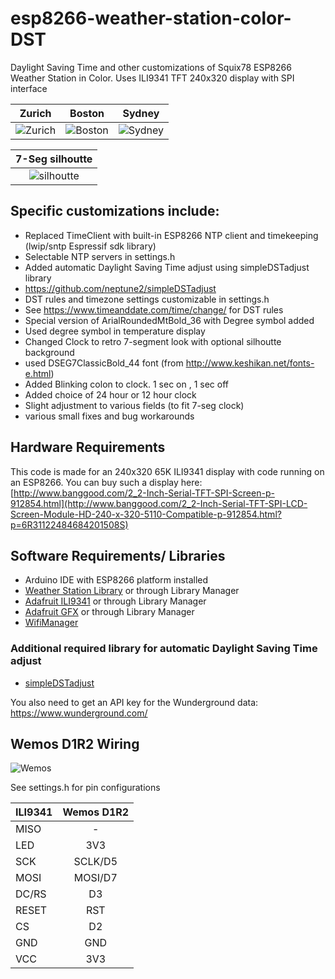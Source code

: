 # esp8266-weather-station-color-DST

Daylight Saving Time and other customizations of Squix78 ESP8266 Weather Station in Color.
Uses ILI9341 TFT 240x320 display with SPI interface

| Zurich | Boston | Sydney |
|:------:|:------:|:------:|
| ![Zurich](https://github.com/neptune2/esp8266-weather-station-color-DST/raw/master/resources/Zurich.jpg) | ![Boston](https://github.com/neptune2/esp8266-weather-station-color-DST/raw/master/resources/Boston.jpg) | ![Sydney](https://github.com/neptune2/esp8266-weather-station-color-DST/raw/master/resources/Sydney.jpg) |

| 7-Seg silhoutte |
|:---------------:|
| ![silhoutte](https://github.com/neptune2/esp8266-weather-station-color-DST/raw/master/resources/7seg_silhoutte.jpg) |

## Specific customizations include:

* Replaced TimeClient with built-in ESP8266 NTP client and timekeeping (lwip/sntp Espressif sdk library)
 * Selectable NTP servers in settings.h
* Added automatic Daylight Saving Time adjust using simpleDSTadjust library
 * https://github.com/neptune2/simpleDSTadjust
 * DST rules and timezone settings customizable in settings.h
 * See https://www.timeanddate.com/time/change/ for DST rules
* Special version of ArialRoundedMtBold_36 with Degree symbol added
 * Used degree symbol in temperature display
* Changed Clock to retro 7-segment look with optional silhoutte background
 * used DSEG7ClassicBold_44 font (from http://www.keshikan.net/fonts-e.html)
* Added Blinking colon to clock. 1 sec on , 1 sec off
* Added choice of 24 hour or 12 hour clock
* Slight adjustment to various fields (to fit 7-seg clock)
* various small fixes and bug workarounds


## Hardware Requirements

This code is made for an 240x320 65K ILI9341 display with code running on an ESP8266.
You can buy such a display here: 
[http://www.banggood.com/2_2-Inch-Serial-TFT-SPI-Screen-p-912854.html](http://www.banggood.com/2_2-Inch-Serial-TFT-SPI-LCD-Screen-Module-HD-240-x-320-5110-Compatible-p-912854.html?p=6R31122484684201508S)

## Software Requirements/ Libraries

* Arduino IDE with ESP8266 platform installed
* [Weather Station Library](https://github.com/squix78/esp8266-weather-station) or through Library Manager
* [Adafruit ILI9341](https://github.com/adafruit/Adafruit_ILI9341) or through Library Manager
* [Adafruit GFX](https://github.com/adafruit/Adafruit-GFX-Library) or through Library Manager
* [WifiManager](https://github.com/tzapu/WiFiManager)

### Additional required library for automatic Daylight Saving Time adjust
* [simpleDSTadjust](https://github.com/neptune2/simpleDSTadjust)

You also need to get an API key for the Wunderground data: https://www.wunderground.com/

## Wemos D1R2 Wiring
![Wemos](https://github.com/neptune2/esp8266-weather-station-color-DST/raw/master/resources/wemos.jpg)

See settings.h for pin configurations

| ILI9341       | Wemos D1R2    |
| ------------- |:-------------:| 
| MISO          | -             | 
| LED           | 3V3           | 
| SCK           | SCLK/D5       | 
| MOSI          | MOSI/D7       |
| DC/RS         | D3            |
| RESET         | RST           |
| CS            | D2            |
| GND           | GND           |
| VCC           | 3V3           |

